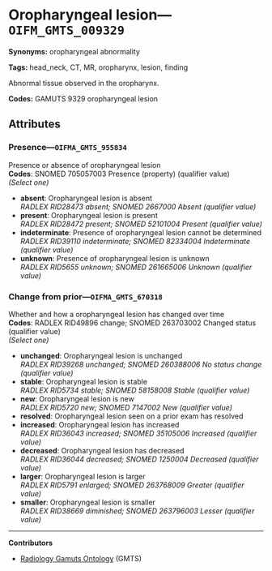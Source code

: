 # Oropharyngeal lesion—`OIFM_GMTS_009329`

**Synonyms:** oropharyngeal abnormality

**Tags:** head_neck, CT, MR, oropharynx, lesion, finding

Abnormal tissue observed in the oropharynx.

**Codes:** GAMUTS 9329 oropharyngeal lesion

## Attributes

### Presence—`OIFMA_GMTS_955834`

Presence or absence of oropharyngeal lesion  
**Codes**: SNOMED 705057003 Presence (property) (qualifier value)  
*(Select one)*

- **absent**: Oropharyngeal lesion is absent  
_RADLEX RID28473 absent; SNOMED 2667000 Absent (qualifier value)_
- **present**: Oropharyngeal lesion is present  
_RADLEX RID28472 present; SNOMED 52101004 Present (qualifier value)_
- **indeterminate**: Presence of oropharyngeal lesion cannot be determined  
_RADLEX RID39110 indeterminate; SNOMED 82334004 Indeterminate (qualifier value)_
- **unknown**: Presence of oropharyngeal lesion is unknown  
_RADLEX RID5655 unknown; SNOMED 261665006 Unknown (qualifier value)_

### Change from prior—`OIFMA_GMTS_670318`

Whether and how a oropharyngeal lesion has changed over time  
**Codes**: RADLEX RID49896 change; SNOMED 263703002 Changed status (qualifier value)  
*(Select one)*

- **unchanged**: Oropharyngeal lesion is unchanged  
_RADLEX RID39268 unchanged; SNOMED 260388006 No status change (qualifier value)_
- **stable**: Oropharyngeal lesion is stable  
_RADLEX RID5734 stable; SNOMED 58158008 Stable (qualifier value)_
- **new**: Oropharyngeal lesion is new  
_RADLEX RID5720 new; SNOMED 7147002 New (qualifier value)_
- **resolved**: Oropharyngeal lesion seen on a prior exam has resolved  
- **increased**: Oropharyngeal lesion has increased  
_RADLEX RID36043 increased; SNOMED 35105006 Increased (qualifier value)_
- **decreased**: Oropharyngeal lesion has decreased  
_RADLEX RID36044 decreased; SNOMED 1250004 Decreased (qualifier value)_
- **larger**: Oropharyngeal lesion is larger  
_RADLEX RID5791 enlarged; SNOMED 263768009 Greater (qualifier value)_
- **smaller**: Oropharyngeal lesion is smaller  
_RADLEX RID38669 diminished; SNOMED 263796003 Lesser (qualifier value)_

---

**Contributors**

- [Radiology Gamuts Ontology](https://gamuts.net/) (GMTS)
